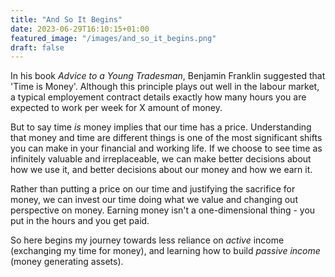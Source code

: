 ```yaml
---
title: "And So It Begins"
date: 2023-06-29T16:10:15+01:00
featured_image: "/images/and_so_it_begins.png"
draft: false
---
```


In his book _Advice to a Young Tradesman_, Benjamin Franklin suggested that 'Time is Money'. Although this principle plays out well in the labour market, a typical employement contract details exactly how many hours you are expected to work per week for X amount of money.

But to say time _is_ money implies that our time has a price. Understanding that money and time are different things is one of the most significant shifts you can make in your financial and working life. If we choose to see time as infinitely valuable and irreplaceable, we can make better decisions about how we use it, and better decisions about our money and how we earn it.

Rather than putting a price on our time and justifying the sacrifice for money, we can invest our time doing what we value and changing out perspective on money. Earning money isn't a one-dimensional thing - you put in the hours and you get paid.

So here begins my journey towards less reliance on _active_ income (exchanging my time for money), and learning how to build _passive income_ (money generating assets).
